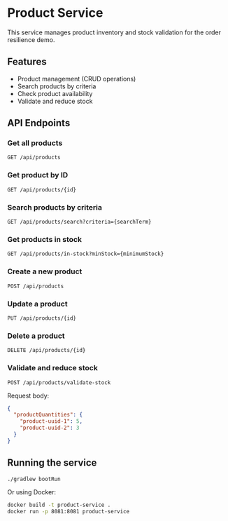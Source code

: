 # Product Service

This service manages product inventory and stock validation for the order resilience demo.

## Features

- Product management (CRUD operations)
- Search products by criteria
- Check product availability
- Validate and reduce stock

## API Endpoints

### Get all products
```
GET /api/products
```

### Get product by ID
```
GET /api/products/{id}
```

### Search products by criteria
```
GET /api/products/search?criteria={searchTerm}
```

### Get products in stock
```
GET /api/products/in-stock?minStock={minimumStock}
```

### Create a new product
```
POST /api/products
```

### Update a product
```
PUT /api/products/{id}
```

### Delete a product
```
DELETE /api/products/{id}
```

### Validate and reduce stock
```
POST /api/products/validate-stock
```
Request body:
```json
{
  "productQuantities": {
    "product-uuid-1": 5,
    "product-uuid-2": 3
  }
}
```

## Running the service

```bash
./gradlew bootRun
```

Or using Docker:

```bash
docker build -t product-service .
docker run -p 8081:8081 product-service
```
